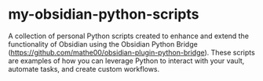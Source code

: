 # my-obsidian-python-scripts
A collection of personal Python scripts created to enhance and extend the functionality of Obsidian using the Obsidian Python Bridge (https://github.com/mathe00/obsidian-plugin-python-bridge). These scripts are examples of how you can leverage Python to interact with your vault, automate tasks, and create custom workflows.
